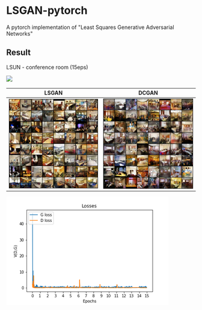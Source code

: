 # LSGAN-pytorch
A pytorch implementation of "Least Squares Generative Adversarial Networks"

## Result

LSUN - conference room (15eps)


<img src="./assets/lsun_conference_room-lsgan.gif">


 
 |LSGAN | DCGAN|                                   
 |:---: | :---:|                                       
 |<img src="./assets/lsun_conference_room-lsgan.png">|<img src="./assets/lsun_conference_room-dcgan.png">|



<img src="./assets/loss_plot.png">

